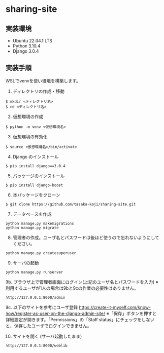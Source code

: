 # sharing-site

## 実装環境
* Ubuntu 22.04.1 LTS
* Python 3.10.4
* Django 3.0.4

## 実装手順
WSLでvenvを使い環境を構築します。

1. ディレクトリの作成・移動
```
$ mkdir <ディレクトリ名>
$ cd <ディレクトリ名>
```

2. 仮想環境の作成
```
$ python -m venv <仮想環境名>
```

3. 仮想環境の有効化
```
$ source <仮想環境名>/bin/activate
```

4. Django のインストール
```
$ pip install django==3.0.4
```

5. パッケージのインストール
```
$ pip install django-boost
```

6. 本パッケージをクローン
```
$ git clone https://github.com/tasaka-koji/sharing-site.git
```

7. データベースを作成
```
python manage.py makemigrations
python manage.py migrate
```

8. 管理者の作成。ユーザ名とパスワードは後ほど使うので忘れないようにしてください。
```
python manage.py createsuperuser
```

9. サーバの起動
```
python manage.py runserver
```

9b. ブラウザ上で管理者画面にログイン(上記のユーザ名とパスワードを入力)
※利用するユーザが1人の場合は9bと9cの作業の必要性はありません。
```
http://127.0.0.1:8000/admin
```

9c. 以下のサイトを参考にユーザ登録
https://create-it-myself.com/know-how/register-as-user-on-the-django-admin-site/
※「保存」ボタンを押すと詳細設定が開きます。「Permissions」の「Staff status」にチェックをしないと、保存したユーザでログインできません。

10. サイトを開く (サーバ起動したまま)
```
http://127.0.0.1:8000/weblib
```

